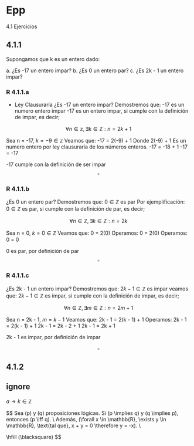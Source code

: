 # Epp

4.1 Ejercicios

## 4.1.1

Supongamos que k es un entero dado:

a. ¿Es -17 un entero impar?
b. ¿Es 0 un entero par?
c. ¿Es 2k - 1 un entero impar?

### R 4.1.1.a

- Ley Clausuraría
¿Es -17 un entero impar?
Demostremos que: -17 es un numero entero impar
-17 es un entero impar, si cumple con la definición de impar, es decir;

$$
\forall n \in \mathbb{z}, \exists k \in \mathbb{Z} : n = 2k + 1
$$

Sea n = -17, $k = -9 \in \mathbb{z}$
Veamos que: -17 = 2(-9) + 1
Donde 2(-9) + 1 Es un numero entero por ley clausuraría de los números enteros.
-17 = -18 + 1
-17 = -17

-17 cumple con la definición de ser impar
$$
\square
$$

### R 4.1.1.b

¿Es 0 un entero par?
Demostremos que: $0 \in \mathbb{Z}$ es par
Por ejemplificación: $0 \in \mathbb{Z}$ es par, si cumple con la definición de par, es decir;

$$
\forall n \in \mathbb{Z}, \exists k \in \mathbb{Z} : n = 2k
$$

Sea n = 0, $k = 0 \in \mathbb{Z}$
Veamos que: 0 = 2(0)
Operamos: 0 = 2(0)
Operamos: 0 = 0

0 es par, por definición de par
$$
\square
$$

### R 4.1.1.c

¿Es 2k - 1 un entero impar?
Demostremos que: $2k - 1 \in \mathbb{Z}$ es impar
veamos que: $2k - 1 \in \mathbb{Z}$ es impar, si cumple con la definición de impar, es decir;

$$
\forall n \in \mathbb{Z}, \exists m \in \mathbb{Z} : n = 2m + 1
$$

Sea n = 2k - 1, $m = k - 1$
Veamos que: 2k - 1 = 2(k - 1) + 1
Operamos:
2k - 1 = 2(k - 1) + 1
2k - 1 = 2k - 2 + 1
2k - 1 = 2k + 1

2k - 1 es impar, por definición de impar

$$
\square
$$

## 4.1.2

## ignore

$a\to{k \in \mathbb{Z}}$

$$
Sea (p) y (q) proposiciones lógicas. Si (p \implies q) y (q \implies p), entonces (p \iff q). \\
Además, (\forall x \in \mathbb{R}, \exists y \in \mathbb{R}, \text{tal que}, x + y = 0 \therefore y = -x). \\

\hfill (\blacksquare)
$$
